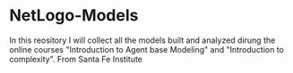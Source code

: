 # NetLogo-Models
In this reository I will collect all the models built and analyzed dirung the online courses "Introduction to Agent base Modeling" and "Introduction to complexity". From Santa Fe Institute
